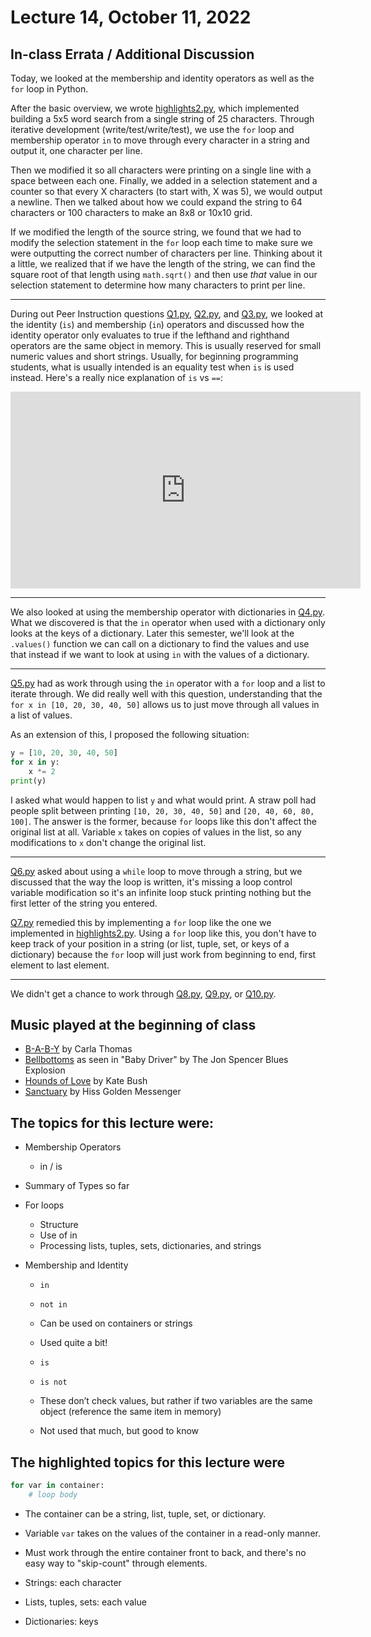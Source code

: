 # Lecture 14, October 11, 2022

## In-class Errata / Additional Discussion

Today, we looked at the membership and identity operators as well as the `for` loop in Python.

After the basic overview, we wrote [highlights2.py](highlights2.py), which implemented building a 5x5 word search from a single string of 25 characters. Through iterative development (write/test/write/test), we use the `for` loop and membership operator `in` to move through every character in a string and output it, one character per line. 

Then we modified it so all characters were printing on a single line with a space between each one. Finally, we added in a selection statement and a counter so that every X characters (to start with, X was 5), we would output a newline. Then we talked about how we could expand the string to 64 characters or 100 characters to make an 8x8 or 10x10 grid.  

If we modified the length of the source string, we found that we had to modify the selection statement in the `for` loop each time to make sure we were outputting the correct number of characters per line.  Thinking about it a little, we realized that if we have the length of the string, we can find the square root of that length using `math.sqrt()` and then use _that_ value in our selection statement to determine how many characters to print per line.

----

During out Peer Instruction questions [Q1.py](Q1.py), [Q2.py](Q2.py), and [Q3.py](Q3.py), we looked at the identity (`is`) and membership (`in`) operators and discussed how the identity operator only evaluates to true if the lefthand and righthand operators are the same object in memory.  This is usually reserved for small numeric values and short strings. Usually, for beginning programming students, what is usually intended is an equality test when `is` is used instead. Here's a really nice explanation of `is` vs `==`:

<iframe width="560" height="315" src="https://www.youtube.com/embed/CZ8bZPqtwU0" title="YouTube video player" frameborder="0" allow="accelerometer; autoplay; clipboard-write; encrypted-media; gyroscope; picture-in-picture" allowfullscreen></iframe>

----

We also looked at using the membership operator with dictionaries in [Q4.py](Q4.py). What we discovered is that the `in` operator when used with a dictionary only looks at the keys of a dictionary. Later this semester, we'll look at the `.values()` function we can call on a dictionary to find the values and use that instead if we want to look at using `in` with the values of a dictionary.

----

[Q5.py](Q5.py) had as work through using the `in` operator with a `for` loop and a list to iterate through. We did really well with this question, understanding that the `for x in [10, 20, 30, 40, 50]` allows us to just move through all values in a list of values.

As an extension of this, I proposed the following situation:

```python
y = [10, 20, 30, 40, 50]
for x in y:
    x *= 2
print(y)
```

I asked what would happen to list `y` and what would print. A straw poll had people split between printing `[10, 20, 30, 40, 50]` and `[20, 40, 60, 80, 100]`. The answer is the former, because `for` loops like this don't affect the original list at all.  Variable `x` takes on copies of values in the list, so any modifications to `x` don't change the original list.

----

[Q6.py](Q6.py) asked about using a `while` loop to move through a string, but we discussed that the way the loop is written, it's missing a loop control variable modification so it's an infinite loop stuck printing nothing but the first letter of the string you entered.

[Q7.py](Q7.py) remedied this by implementing a `for` loop like the one we implemented in [highlights2.py](highlights2.py). Using a `for` loop like this, you don't have to keep track of your position in a string (or list, tuple, set, or keys of a dictionary) because the `for` loop will just work from beginning to end, first element to last element.

----

We didn't get a chance to work through [Q8.py](Q8.py), [Q9.py](Q9.py), or [Q10.py](Q10.py).

## Music played at the beginning of class

* [B-A-B-Y](https://www.youtube.com/watch?v=WvL---NdeS8) by Carla Thomas
* [Bellbottoms](https://www.youtube.com/watch?v=7ARFyrM6gVs) as seen in "Baby Driver" by The Jon Spencer Blues Explosion
* [Hounds of Love](https://www.youtube.com/watch?v=VerK4zwMRQw) by Kate Bush
* [Sanctuary](https://www.youtube.com/watch?v=uBkN9y9zf9Y) by Hiss Golden Messenger


## The topics for this lecture were:

* Membership Operators
	* in / is
* Summary of Types so far
* For loops
	* Structure
	* Use of in
	* Processing lists, tuples, sets, dictionaries, and strings

* Membership and Identity
	* `in`
	* `not in`
	* Can be used on containers or strings
	* Used quite a bit!

	* `is`
	* `is not`
	* These don’t check values, but rather if two variables are the same object (reference the same item in memory)
	* Not used that much, but good to know


## The highlighted topics for this lecture were

```python
for var in container:
    # loop body
```

* The container can be a string, list, tuple, set, or dictionary.
* Variable `var` takes on the values of the container in a read-only manner.
* Must work through the entire container front to back, and there's no easy way to "skip-count" through elements.

* Strings: each character
* Lists, tuples, sets: each value
* Dictionaries: keys

